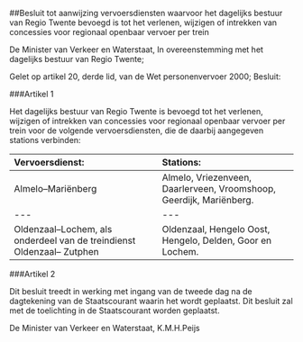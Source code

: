 <meta http-equiv='Content-Type' content='text/html; charset=utf-8' />

##Besluit tot aanwijzing vervoersdiensten waarvoor het dagelijks bestuur van Regio Twente bevoegd is tot het verlenen, wijzigen of intrekken van concessies voor regionaal openbaar vervoer per trein

De Minister van Verkeer en Waterstaat,
In overeenstemming met het dagelijks bestuur van Regio Twente;

Gelet op artikel 20, derde lid, van de Wet personenvervoer 2000;
Besluit:

###Artikel 1 

Het dagelijks bestuur van Regio Twente is bevoegd tot het verlenen, wijzigen of intrekken van concessies voor regionaal openbaar vervoer per trein voor de volgende vervoersdiensten, die de daarbij aangegeven stations verbinden:

|Vervoersdienst: |Stations: |
|:---|:---|
|Almelo–Mariënberg |Almelo, Vriezenveen, Daarlerveen, Vroomshoop, Geerdijk, Mariënberg. |
| --- | --- |
|Oldenzaal–Lochem, als onderdeel van de treindienst Oldenzaal– Zutphen |Oldenzaal, Hengelo Oost, Hengelo, Delden, Goor en Lochem. |

###Artikel 2 

Dit besluit treedt in werking met ingang van de tweede dag na de dagtekening van de Staatscourant waarin het wordt geplaatst.
Dit besluit zal met de toelichting in de Staatscourant worden geplaatst.

De 
Minister van Verkeer en Waterstaat, 
K.M.H.Peijs
